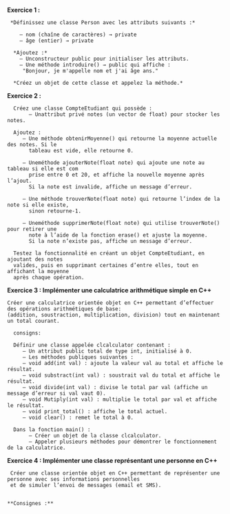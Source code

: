  **Exercice 1 :**

     *Définissez une classe Person avec les attributs suivants :*
   
        — nom (chaîne de caractères) → private
        — âge (entier) → private
     
      *Ajoutez :*
        — Unconstructeur public pour initialiser les attributs.
        — Une méthode introduire() → public qui affiche :
         "Bonjour, je m'appelle nom et j'ai âge ans."
       
      *Créez un objet de cette classe et appelez la méthode.*

  **Exercice 2 :**
  
      Créez une classe CompteEtudiant qui possède :
           — Unattribut privé notes (un vector de float) pour stocker les notes.
     
      Ajoutez :
         — Une méthode obtenirMoyenne() qui retourne la moyenne actuelle des notes. Si le
           tableau est vide, elle retourne 0.
           
         — Uneméthode ajouterNote(float note) qui ajoute une note au tableau si elle est com
           prise entre 0 et 20, et affiche la nouvelle moyenne après l’ajout. 
           Si la note est invalide, affiche un message d’erreur.
           
         — Une méthode trouverNote(float note) qui retourne l’index de la note si elle existe,
           sinon retourne-1.
           
         — Uneméthode supprimerNote(float note) qui utilise trouverNote() pour retirer une
           note à l’aide de la fonction erase() et ajuste la moyenne. 
           Si la note n’existe pas, affiche un message d’erreur.
           
      Testez la fonctionnalité en créant un objet CompteEtudiant, en ajoutant des notes 
      valides, puis en supprimant certaines d’entre elles, tout en affichant la moyenne 
      après chaque opération.

  
  **Exercice 3 :  Implémenter une calculatrice arithmétique simple en C++**

    Créer une calculatrice orientée objet en C++ permettant d’effectuer des opérations arithmétiques de base:
    (addition, soustraction, multiplication, division) tout en maintenant un total courant.

      consigns:
      
      Définir une classe appelée clcalculator contenant :
         — Un attribut public total de type int, initialisé à 0.
         — Les méthodes publiques suivantes :
         — void add(int val) : ajoute la valeur val au total et affiche le résultat.
         — void substract(int val) : soustrait val du total et affiche le résultat.
         — void divide(int val) : divise le total par val (affiche un message d’erreur si val vaut 0).
         — void Mutiply(int val) : multiplie le total par val et affiche le résultat.
         — void print_total() : affiche le total actuel.
         — void clear() : remet le total à 0.
         
      Dans la fonction main() :
           — Créer un objet de la classe clcalculator.
           — Appeler plusieurs méthodes pour démontrer le fonctionnement de la calculatrice.


**Exercice 4 : Implémenter une classe représentant une personne en C++**

     Créer une classe orientée objet en C++ permettant de représenter une personne avec ses informations personnelles 
     et de simuler l’envoi de messages (email et SMS).


    **Consignes :**



